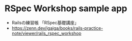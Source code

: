# RSpec Workshop sample app

- Railsの練習帳 「RSpec基礎講座」
- https://zenn.dev/igaiga/books/rails-practice-note/viewer/rails_rspec_workshop
